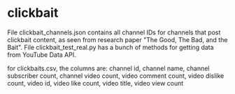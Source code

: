 # clickbait
File clickbait_channels.json contains all channel IDs for channels that post clickbait content, as seen from research paper "The Good, The Bad, and the Bait".
File clickbait_test_real.py has a bunch of methods for getting data from YouTube Data API.

for clickbaits.csv, the columns are:
channel id, channel name, channel subscriber count, channel video count, video comment count, video dislike count, video id, video like count, video title, video view count
